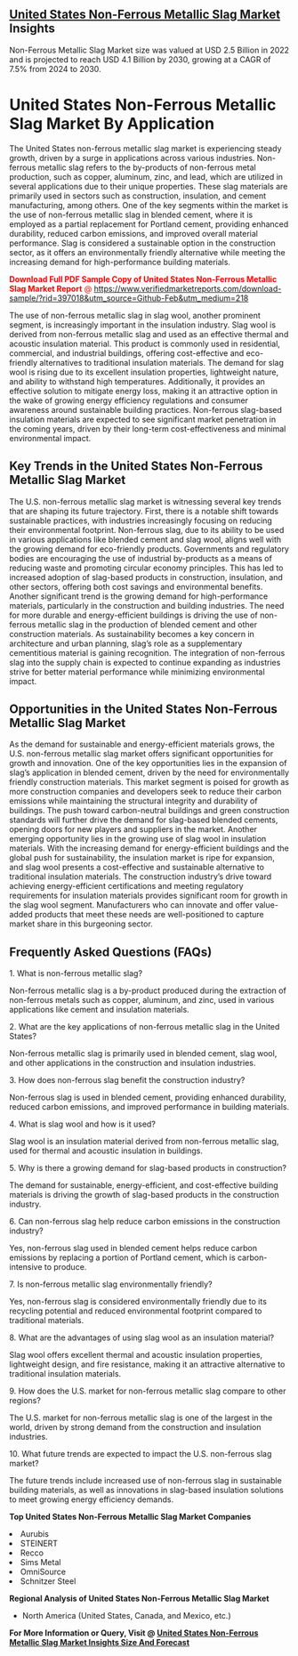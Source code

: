 <h2><a href="https://www.verifiedmarketreports.com/download-sample/?rid=397018&amp;utm_source=Github-Feb&amp;utm_medium=218" target="_blank">United States Non-Ferrous Metallic Slag Market</a> Insights</h2><p>Non-Ferrous Metallic Slag Market size was valued at USD 2.5 Billion in 2022 and is projected to reach USD 4.1 Billion by 2030, growing at a CAGR of 7.5% from 2024 to 2030.</p><p> <h1>United States Non-Ferrous Metallic Slag Market By Application</h1> <p>The United States non-ferrous metallic slag market is experiencing steady growth, driven by a surge in applications across various industries. Non-ferrous metallic slag refers to the by-products of non-ferrous metal production, such as copper, aluminum, zinc, and lead, which are utilized in several applications due to their unique properties. These slag materials are primarily used in sectors such as construction, insulation, and cement manufacturing, among others. One of the key segments within the market is the use of non-ferrous metallic slag in blended cement, where it is employed as a partial replacement for Portland cement, providing enhanced durability, reduced carbon emissions, and improved overall material performance. Slag is considered a sustainable option in the construction sector, as it offers an environmentally friendly alternative while meeting the increasing demand for high-performance building materials. <p><span class=""><span style="color: #ff0000;"><strong>Download Full PDF Sample Copy of United States Non-Ferrous Metallic Slag Market Report</strong> @ </span><a href="https://www.verifiedmarketreports.com/download-sample/?rid=397018&amp;utm_source=Github-Feb&amp;utm_medium=218" target="_blank">https://www.verifiedmarketreports.com/download-sample/?rid=397018&amp;utm_source=Github-Feb&amp;utm_medium=218</a></span></p> The use of non-ferrous metallic slag in slag wool, another prominent segment, is increasingly important in the insulation industry. Slag wool is derived from non-ferrous metallic slag and used as an effective thermal and acoustic insulation material. This product is commonly used in residential, commercial, and industrial buildings, offering cost-effective and eco-friendly alternatives to traditional insulation materials. The demand for slag wool is rising due to its excellent insulation properties, lightweight nature, and ability to withstand high temperatures. Additionally, it provides an effective solution to mitigate energy loss, making it an attractive option in the wake of growing energy efficiency regulations and consumer awareness around sustainable building practices. Non-ferrous slag-based insulation materials are expected to see significant market penetration in the coming years, driven by their long-term cost-effectiveness and minimal environmental impact. <h2>Key Trends in the United States Non-Ferrous Metallic Slag Market</h2> <p>The U.S. non-ferrous metallic slag market is witnessing several key trends that are shaping its future trajectory. First, there is a notable shift towards sustainable practices, with industries increasingly focusing on reducing their environmental footprint. Non-ferrous slag, due to its ability to be used in various applications like blended cement and slag wool, aligns well with the growing demand for eco-friendly products. Governments and regulatory bodies are encouraging the use of industrial by-products as a means of reducing waste and promoting circular economy principles. This has led to increased adoption of slag-based products in construction, insulation, and other sectors, offering both cost savings and environmental benefits. Another significant trend is the growing demand for high-performance materials, particularly in the construction and building industries. The need for more durable and energy-efficient buildings is driving the use of non-ferrous metallic slag in the production of blended cement and other construction materials. As sustainability becomes a key concern in architecture and urban planning, slag’s role as a supplementary cementitious material is gaining recognition. The integration of non-ferrous slag into the supply chain is expected to continue expanding as industries strive for better material performance while minimizing environmental impact.</p> <h2>Opportunities in the United States Non-Ferrous Metallic Slag Market</h2> <p>As the demand for sustainable and energy-efficient materials grows, the U.S. non-ferrous metallic slag market offers significant opportunities for growth and innovation. One of the key opportunities lies in the expansion of slag’s application in blended cement, driven by the need for environmentally friendly construction materials. This market segment is poised for growth as more construction companies and developers seek to reduce their carbon emissions while maintaining the structural integrity and durability of buildings. The push toward carbon-neutral buildings and green construction standards will further drive the demand for slag-based blended cements, opening doors for new players and suppliers in the market. Another emerging opportunity lies in the growing use of slag wool in insulation materials. With the increasing demand for energy-efficient buildings and the global push for sustainability, the insulation market is ripe for expansion, and slag wool presents a cost-effective and sustainable alternative to traditional insulation materials. The construction industry’s drive toward achieving energy-efficient certifications and meeting regulatory requirements for insulation materials provides significant room for growth in the slag wool segment. Manufacturers who can innovate and offer value-added products that meet these needs are well-positioned to capture market share in this burgeoning sector.</p> <h2>Frequently Asked Questions (FAQs)</h2> <p>1. What is non-ferrous metallic slag?</p> <p>Non-ferrous metallic slag is a by-product produced during the extraction of non-ferrous metals such as copper, aluminum, and zinc, used in various applications like cement and insulation materials.</p> <p>2. What are the key applications of non-ferrous metallic slag in the United States?</p> <p>Non-ferrous metallic slag is primarily used in blended cement, slag wool, and other applications in the construction and insulation industries.</p> <p>3. How does non-ferrous slag benefit the construction industry?</p> <p>Non-ferrous slag is used in blended cement, providing enhanced durability, reduced carbon emissions, and improved performance in building materials.</p> <p>4. What is slag wool and how is it used?</p> <p>Slag wool is an insulation material derived from non-ferrous metallic slag, used for thermal and acoustic insulation in buildings.</p> <p>5. Why is there a growing demand for slag-based products in construction?</p> <p>The demand for sustainable, energy-efficient, and cost-effective building materials is driving the growth of slag-based products in the construction industry.</p> <p>6. Can non-ferrous slag help reduce carbon emissions in the construction industry?</p> <p>Yes, non-ferrous slag used in blended cement helps reduce carbon emissions by replacing a portion of Portland cement, which is carbon-intensive to produce.</p> <p>7. Is non-ferrous metallic slag environmentally friendly?</p> <p>Yes, non-ferrous slag is considered environmentally friendly due to its recycling potential and reduced environmental footprint compared to traditional materials.</p> <p>8. What are the advantages of using slag wool as an insulation material?</p> <p>Slag wool offers excellent thermal and acoustic insulation properties, lightweight design, and fire resistance, making it an attractive alternative to traditional insulation materials.</p> <p>9. How does the U.S. market for non-ferrous metallic slag compare to other regions?</p> <p>The U.S. market for non-ferrous metallic slag is one of the largest in the world, driven by strong demand from the construction and insulation industries.</p> <p>10. What future trends are expected to impact the U.S. non-ferrous slag market?</p> <p>The future trends include increased use of non-ferrous slag in sustainable building materials, as well as innovations in slag-based insulation solutions to meet growing energy efficiency demands.</p> </p><p><strong>Top United States Non-Ferrous Metallic Slag Market Companies</strong></p><div data-test-id=""><p><li>Aurubis</li><li> STEINERT</li><li> Recco</li><li> Sims Metal</li><li> OmniSource</li><li> Schnitzer Steel</li></p><div><strong>Regional Analysis of&nbsp;United States Non-Ferrous Metallic Slag Market</strong></div><ul><li dir="ltr"><p dir="ltr">North America&nbsp;(United States, Canada, and Mexico, etc.)</p></li></ul><p><strong>For More Information or Query, Visit @&nbsp;</strong><strong><a href="https://www.verifiedmarketreports.com/product/non-ferrous-metallic-slag-market/?utm_source=Github-Feb&amp;utm_medium=218" target="_blank">United States Non-Ferrous Metallic Slag Market Insights Size And Forecast</a></strong></p></div>

